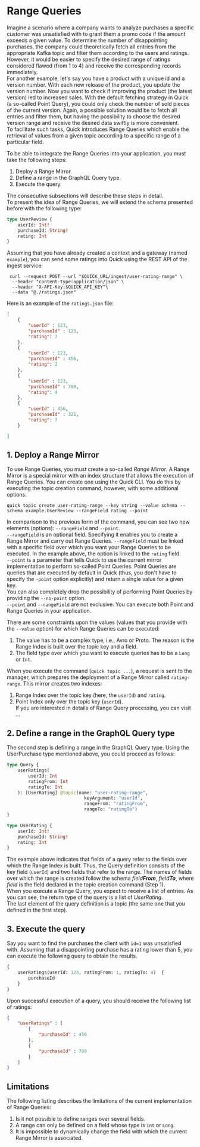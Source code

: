 # Range Queries

Imagine a scenario where a company wants to analyze purchases a specific customer was unsatisfied with to grant them 
a promo code if the amount exceeds a given value. To determine the number of disappointing purchases, the company 
could theoretically fetch all entries from the appropriate Kafka topic and filter them according to the users and 
ratings. However, it would be easier to specify the desired range of ratings considered flawed (from 1 to 4) and 
receive the corresponding records immediately. <br />
For another example, let's say you have a product with a unique id and a version number. With each new release of 
the product, you update the version number. Now you want to check if improving the product (the latest version)
led to increased sales. With the default fetching strategy in Quick (a so-called Point Query), you could only check 
the number of sold pieces of the current version. Again, a possible solution would be to fetch all entries and 
filter them, but having the possibility to choose the desired version range and receive the desired data swiftly is 
more convenient. <br />
To facilitate such tasks, Quick introduces Range Queries which enable the retrieval of values from a given topic 
according to a specific range of a particular field.

To be able to integrate the Range Queries into your application, you must take the following steps:
1. Deploy a Range Mirror.
2. Define a range in the GraphQL Query type.
3. Execute the query.

The consecutive subsections will describe these steps in detail. <br />
To present the idea of Range Queries, we will extend the schema presented before with the following type:
```graphql title="schema.gql"
type UserReview {
    userId: Int!
    purchaseId: String!
    rating: Int
}
```
Assuming that you have already created a context and a gateway (named `example`), you can send some ratings into 
Quick using the REST API
of the ingest service:
```shell
 curl --request POST --url "$QUICK_URL/ingest/user-rating-range" \
  --header "content-type:application/json" \
  --header "X-API-Key:$QUICK_API_KEY"\
  --data "@./ratings.json"
```
Here is an example of the `ratings.json` file:
```json title="ratings.json"
[
    {
        "userId" : 123,
        "purchaseId" : 123,
        "rating": 7
    },
    {
        "userId" : 123,
        "purchaseId" : 456,
        "rating": 2
    },
    {
        "userId" : 123,
        "purchaseId" : 789,
        "rating": 4
    },
    {
        "userId" : 456,
        "purchaseId" : 321,
        "rating": 7
    }

]
```
## 1. Deploy a Range Mirror

To use Range Queries, you must create a so-called _Range Mirror_. A Range Mirror is a special mirror with an index 
structure that allows the execution of Range Queries. You can create one using the Quick CLI. You do this by 
executing the topic creation command, however, with some additional options:
```
quick topic create user-rating-range --key string --value schema --schema example.UserReview --rangeField rating --point
```
In comparison to the previous form of the command, you can see two new elements (options): `--rangeField`
and `--point`. <br />
`--rangeField` is an optional field. Specifying it enables you to create a Range Mirror and carry out Range Queries. 
`--rangeField` must be linked with a specific field over which you want your Range Queries to be executed. In the 
example above, the option is linked to the `rating` field. <br />
`--point` is a parameter that tells Quick to use the current mirror implementation to perform so-called Point 
Queries. Point Queries are queries that are executed by default in Quick (thus, you don't have to specify the 
`-point` option explicitly) and return a single value for a given key. <br />
You can also completely drop the possibility of performing Point Queries by providing the `--no-point` option. <br />
`--point` and `--rangeField` are not exclusive. You can execute both Point and Range Queries in your application.

There are some constraints upon the values (values that you provide with the `--value` option) for which Range 
Queries can be executed:
1. The value has to be a complex type, i.e., Avro or Proto. The reason is the Range Index is built over the topic 
   key and a field.
2. The field type over which you want to execute queries has to be a `Long` or `Int`.

When you execute the command (`quick topic ...`), a request is sent to the manager, which prepares
the deployment of a Range Mirror called `rating-range`. This mirror creates two indexes:
1. Range Index over the topic key (here, the `userId`) and `rating`.
2. Point Index only over the topic key (`userId`). <br />
   If you are interested in details of Range Query processing, you can visit ...

## 2. Define a range in the GraphQL Query type

The second step is defining a range in the GraphQL Query type. Using the UserPurchase type mentioned above, you 
could proceed as follows:

```graphql
type Query {
    userRatings(
        userId: Int
        ratingFrom: Int
        ratingTo: Int
    ): [UserRating] @topic(name: "user-rating-range", 
                             keyArgument: "userId", 
                             rangeFrom: "ratingFrom", 
                             rangeTo: "ratingTo")
}

type UserRating {
    userId: Int!
    purchaseId: String!
    rating: Int
}
``` 
The example above indicates that fields of a query refer to the fields over which the Range Index is built. Thus, 
the Query definition consists of the key field (`userId`) and two fields that refer to the range. The names of 
fields over which the range is created follow the schema _field**From**_, _field**To**_, where _field_ is the field 
declared in the topic creation command (Step 1). <br />
When you execute a Range Query, you expect to receive a list of entries. As you can see, the return type of the 
query is a list of _UserRating_. <br /> 
The last element of the query definition is a topic (the same one that you defined in the first step).

## 3. Execute the query

Say you want to find the purchases the client with `id=1` was unsatisfied with. Assuming that a disappointing 
purchase has a rating lower than 5, you can execute the following query to obtain the results.
```graphql
{
    userRatings(userId: 123, ratingFrom: 1, ratingTo: 4)  {
        purchaseId
    }
}
```
Upon successful execution of a query, you should receive the following list of ratings:
```json
{
    "userRatings" : [
        {
            "purchaseId" : 456
        },
        {
            "purchaseId" : 789
        }
    ]
}
```
## Limitations

The following listing describes the limitations of the current implementation of Range Queries:

1. Is it not possible to define ranges over several fields. 
2. A range can only be defined on a field whose type is `Int` or `Long`.
3. It is impossible to dynamically change the field with which the current Range Mirror is associated.
